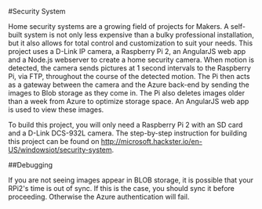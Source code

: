 #Security System

Home security systems are a growing field of projects for Makers. A self-built system is not only less expensive than a bulky professional installation, but it also allows for total control and customization to suit your needs. This project uses a D-Link IP camera, a Raspberry Pi 2, an AngularJS web app and a Node.js webserver to create a home security camera. When motion is detected, the camera sends pictures at 1 second intervals to the Raspberry Pi, via FTP, throughout the course of the detected motion. The Pi then acts as a gateway between the camera and the Azure back-end by sending the images to Blob storage as they come in. The Pi also deletes images older than a week from Azure to optimize storage space. An AngularJS web app is used to view these images. 

To build this project, you will only need a Raspberry Pi 2 with an SD card and a D-Link DCS-932L camera. 
The step-by-step instruction for building this project can be found on http://microsoft.hackster.io/en-US/windowsiot/security-system.


##Debugging

If you are not seeing images appear in BLOB storage, it is possible that your RPi2's time is out of sync. If this is the case, you should sync it before proceeding. Otherwise the Azure authentication will fail.